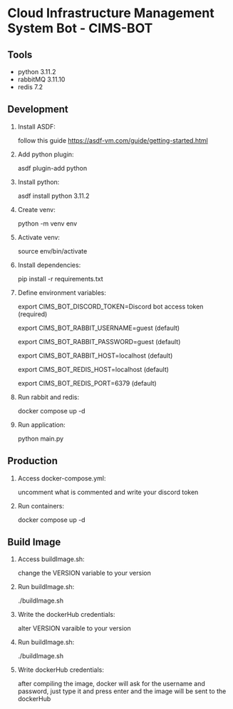 # Cloud Infrastructure Management System Bot - CIMS-BOT

## Tools

- python 3.11.2
- rabbitMQ 3.11.10
- redis 7.2

## Development

1. Install ASDF:

   follow this guide <https://asdf-vm.com/guide/getting-started.html>

2. Add python plugin:

   asdf plugin-add python

3. Install python:

   asdf install python 3.11.2

4. Create venv:

   python -m venv env

5. Activate venv:

   source env/bin/activate

6. Install dependencies:

   pip install -r requirements.txt

7. Define environment variables:

   export CIMS_BOT_DISCORD_TOKEN=Discord bot access token (required)

   export CIMS_BOT_RABBIT_USERNAME=guest (default)

   export CIMS_BOT_RABBIT_PASSWORD=guest (default)

   export CIMS_BOT_RABBIT_HOST=localhost (default)

   export CIMS_BOT_REDIS_HOST=localhost (default)

   export CIMS_BOT_REDIS_PORT=6379 (default)

8. Run rabbit and redis:

   docker compose up -d

9. Run application:

   python main.py

## Production

1. Access docker-compose.yml:

   uncomment what is commented and write your discord token

2. Run containers:

   docker compose up -d

## Build Image

1. Access buildImage.sh:

   change the VERSION variable to your version

2. Run buildImage.sh:

   ./buildImage.sh

3. Write the dockerHub credentials:

   alter VERSION varaible to your version

4. Run buildImage.sh:

   ./buildImage.sh

5. Write dockerHub credentials:

   after compiling the image, docker will ask for the username
   and password, just type it and press enter and the image will
   be sent to the dockerHub
